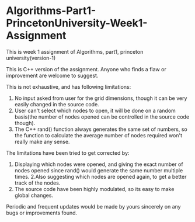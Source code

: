 # Algorithms-Part1-PrincetonUniversity-Week1-Assignment
This is week 1 assignment of Algorithms, part1, princeton university(version-1)

This is C++ version of the assignment. Anyone who finds a flaw or improvement are welcome to suggest.


This is not exhaustive, and has following limitations:
1. No input asked from user for the grid dimensions, though it can be very easily changed in the source code.
2. User can't select which nodes to open, it will be done on a random basis(the number of nodes opened can be controlled in the source code though).
3. The C++ rand() function always generates the same set of numbers, so the function to calculate the average number of nodes required won't really make any sense.

The limitations have been tried to get corrected by:
1. Displaying which nodes were opened, and giving the exact number of nodes opened since rand() would generate the same number multiple times.
2.Also suggesting which nodes are opened again, to get a better track of the nodes.
3. The source code have been highly modulated, so its easy to make global changes.


Periodic and frequent updates would be made by yours sincerely on any bugs or improvements found.
